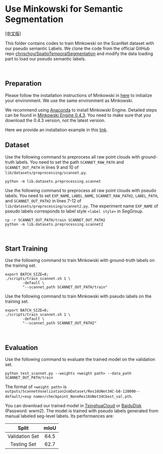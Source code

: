 # Use Minkowski for Semantic Segmentation

[[中文版]](README_zh.md)

This folder contains codes to train Minkowski on the ScanNet dataset with our pseudo semantic Labels. We clone the code from the official GitHub repo [chrischoy/SpatioTemporalSegmentation](https://github.com/chrischoy/SpatioTemporalSegmentation) and modify the data loading part to load our pseudo semantic labels. 

&nbsp;

## Preparation

Please follow the installation instructions of Minkowski in [here](https://github.com/chrischoy/SpatioTemporalSegmentation#installation) to initialize your environment. We use the same environment as Minkowski. 

We recommend using [Anaconda](https://www.anaconda.com/) to install Minkowski Engine. Detailed steps can be found in [Minkowski Engine 0.4.3](https://github.com/NVIDIA/MinkowskiEngine/tree/v0.4.3#anaconda). You need to make sure that you download the 0.4.3 version, not the latest version.

Here we provide an installation example in this [link](INSTALL.md).

## Dataset

Use the following command to preprocess all raw point clouds with ground-truth labels. You need to set the path `SCANNET_RAW_PATH` and `SCANNET_OUT_PATH` in lines 9 and 10 of `lib/datasets/preprocessing/scannet.py`.

```
python -m lib.datasets.preprocessing.scannet
```

Use the following command to preprocess all raw point clouds with pseudo labels. You need to set `EXP_NAME`, `LABEL_NAME`, `SCANNET_RAW_PATH2`, `LABEL_PATH`, and `SCANNET_OUT_PATH2` in lines 7-12 of `lib/datasets/preprocessing/scannet2.py`. The experiment name `EXP_NAME` of pseudo labels corresponds to label style `<label style>` in SegGroup.

```
cp -r SCANNET_OUT_PATH/train SCANNET_OUT_PATH2
python -m lib.datasets.preprocessing.scannet2
```

&nbsp;

## Start Training

Use the following command to train Minkowski with ground-truth labels on the training set. 

```
export BATCH_SIZE=8;
./scripts/train_scannet.sh 1 \
        -default \
        "--scannet_path SCANNET_OUT_PATH/train"
```

Use the following command to train Minkowski with pseudo labels on the training set. 

```
export BATCH_SIZE=8;
./scripts/train_scannet.sh 1 \
        -default \
        "--scannet_path SCANNET_OUT_PATH2"
```

&nbsp;

## Evaluation

Use the following command to evaluate the trained model on the validation set. 

```
python test_scannet.py --weights <weight path> --data_path SCANNET_OUT_PATH/train
```

The format of `<weight path>` is `outputs/ScannetVoxelization2cmDataset/Res16UNet34C-b8-120000--default/<exp name>/checkpoint_NoneRes16UNet34Cbest_val.pth`.

You can download our trained model in [TsinghuaCloud](https://cloud.tsinghua.edu.cn/f/97b1f26fcc8140b3802a/) or [BaiduDisk](https://pan.baidu.com/s/18yCP5-hvheg0YfZBZ8lU_g) (Password: wwm2). The model is trained with pseudo labels generated from manual labeled seg-level labels. Its performances are:

| Split | mIoU |
| :---: | :---: | 
| Validation Set | 64.5 | 
| Testing Set | 62.7 | 
